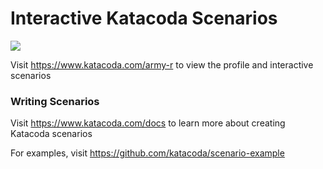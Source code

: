# Interactive Katacoda Scenarios

[![](http://shields.katacoda.com/katacoda/army-r/count.svg)](https://www.katacoda.com/army-r "Get your profile on Katacoda.com")

Visit https://www.katacoda.com/army-r to view the profile and interactive scenarios

### Writing Scenarios
Visit https://www.katacoda.com/docs to learn more about creating Katacoda scenarios

For examples, visit https://github.com/katacoda/scenario-example
